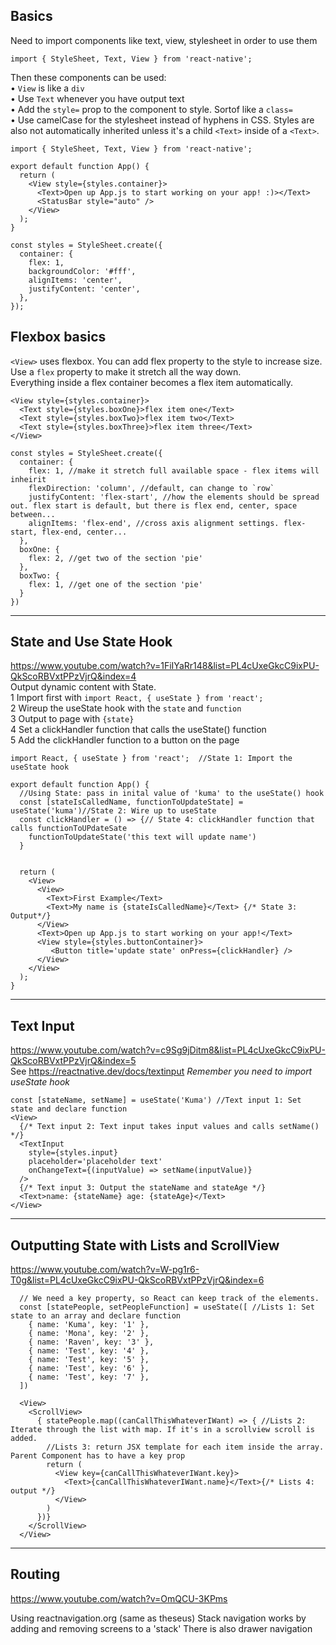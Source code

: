 

## Basics

Need to import components like text, view, stylesheet in order to use them

```
import { StyleSheet, Text, View } from 'react-native';
```

Then these components can be used:  
• `View` is like a `div`  
• Use `Text` whenever you have output text  
• Add the `style=` prop to the component to style. Sortof like a `class=`  
• Use camelCase for the stylesheet instead of hyphens in CSS. Styles are also not automatically inherited unless it's a child `<Text>` inside of a `<Text>`. 
```
import { StyleSheet, Text, View } from 'react-native';

export default function App() {
  return (
    <View style={styles.container}>
      <Text>Open up App.js to start working on your app! :)></Text>
      <StatusBar style="auto" />
    </View>
  );
}

const styles = StyleSheet.create({
  container: {
    flex: 1,
    backgroundColor: '#fff',
    alignItems: 'center',
    justifyContent: 'center',
  },
});

```
## Flexbox basics
`<View>` uses flexbox. You can add flex property to the style to increase size.
Use a  `flex` property to make it stretch all the way down.  
Everything inside a flex container becomes a flex item automatically.   
```
<View style={styles.container}>
  <Text style={styles.boxOne}>flex item one</Text>
  <Text style={styles.boxTwo}>flex item two</Text>
  <Text style={styles.boxThree}>flex item three</Text>
</View>

const styles = StyleSheet.create({
  container: {
    flex: 1, //make it stretch full available space - flex items will inheirit
    flexDirection: 'column', //default, can change to `row`
    justifyContent: 'flex-start', //how the elements should be spread out. flex start is default, but there is flex end, center, space between...
    alignItems: 'flex-end', //cross axis alignment settings. flex-start, flex-end, center... 
  }, 
  boxOne: {
    flex: 2, //get two of the section 'pie'
  }, 
  boxTwo: {
    flex: 1, //get one of the section 'pie'
  }
})
```
---

## State and Use State Hook
https://www.youtube.com/watch?v=1FiIYaRr148&list=PL4cUxeGkcC9ixPU-QkScoRBVxtPPzVjrQ&index=4  
Output dynamic content with State.  
1 Import first with `import React, { useState } from 'react';`  
2 Wireup the useState hook with the `state` and `function`  
3 Output to page with `{state}`  
4 Set a clickHandler function that calls the useState() function  
5 Add the clickHandler function to a button on the page  

```
import React, { useState } from 'react';  //State 1: Import the useState hook

export default function App() {
  //Using State: pass in inital value of 'kuma' to the useState() hook
  const [stateIsCalledName, functionToUpdateState] = useState('kuma')//State 2: Wire up to useState
  const clickHandler = () => {// State 4: clickHandler function that calls functionToUPdateSate
    functionToUpdateState('this text will update name')
  }


  return (
    <View>
      <View>
        <Text>First Example</Text>
        <Text>My name is {stateIsCalledName}</Text> {/* State 3: Output*/}
      </View>
      <Text>Open up App.js to start working on your app!</Text>
      <View style={styles.buttonContainer}>
         <Button title='update state' onPress={clickHandler} />
      </View>
    </View>
  );
}
```
---

## Text Input
https://www.youtube.com/watch?v=c9Sg9jDitm8&list=PL4cUxeGkcC9ixPU-QkScoRBVxtPPzVjrQ&index=5  
See https://reactnative.dev/docs/textinput 
_Remember you need to import useState hook_

```
const [stateName, setName] = useState('Kuma') //Text input 1: Set state and declare function
<View>
  {/* Text input 2: Text input takes input values and calls setName() */}
  <TextInput 
    style={styles.input} 
    placeholder='placeholder text'
    onChangeText={(inputValue) => setName(inputValue)}
  />
  {/* Text input 3: Output the stateName and stateAge */}
  <Text>name: {stateName} age: {stateAge}</Text> 
</View>
```
---

## Outputting State with Lists and ScrollView
https://www.youtube.com/watch?v=W-pg1r6-T0g&list=PL4cUxeGkcC9ixPU-QkScoRBVxtPPzVjrQ&index=6
```
  // We need a key property, so React can keep track of the elements. 
  const [statePeople, setPeopleFunction] = useState([ //Lists 1: Set state to an array and declare function
    { name: 'Kuma', key: '1' },
    { name: 'Mona', key: '2' },
    { name: 'Raven', key: '3' },
    { name: 'Test', key: '4' },
    { name: 'Test', key: '5' },
    { name: 'Test', key: '6' },
    { name: 'Test', key: '7' },
  ])

  <View>
    <ScrollView>
      { statePeople.map((canCallThisWhateverIWant) => { //Lists 2: Iterate through the list with map. If it's in a scrollview scroll is added.
        //Lists 3: return JSX template for each item inside the array. Parent Component has to have a key prop 
        return (
          <View key={canCallThisWhateverIWant.key}>
            <Text>{canCallThisWhateverIWant.name}</Text>{/* Lists 4: output */}
          </View>
        )
      })}
    </ScrollView>
  </View>
```
---


## Routing  
https://www.youtube.com/watch?v=OmQCU-3KPms  

Using reactnavigation.org (same as theseus)
Stack navigation works by adding and removing screens to a 'stack'
There is also drawer navigation

